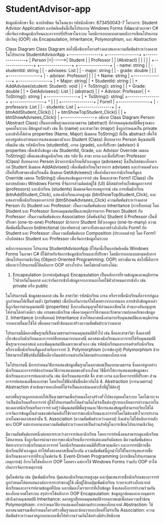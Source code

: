 # StudentAdvisor-app
ข้อมูลนักศึกษา
ชื่อ: นายอิทธิพล จันโนนแซง
รหัสนักศึกษา: 673450043-7
โครงการ: Student Advisor Application
แอปพลิเคชันนี้เป็นโปรแกรม Windows Forms ที่พัฒนาด้วยภาษา C# เพื่อจัดการข้อมูลนักเรียนและอาจารย์ที่ปรึกษาในระบบ โดยมีการออกแบบตามหลักการเขียนโปรแกรมเชิงวัตถุ (OOP) เช่น Encapsulation, Inheritance, Polymorphism, และ Abstraction

Class Diagram
Class Diagram ต่อไปนี้อธิบายโครงสร้างคลาสและความสัมพันธ์ระหว่างคลาสในโปรแกรม StudentAdvisorApp
+----------------+       +----------------+       +----------------+
|    Person      |<|---->|    Student     |       |   Professor    |
| (Abstract)     |       |                |       |                |
+----------------+       +----------------+       +----------------+
| - name: string |       | - studentId: string |  | - advisees: List<Student> |
| - major: string |       | - grade: double     |  |                |
+----------------+       | - advisor: Professor|  |                |
| + Name: string |       +----------------+       +----------------+
| + Major: string|       | + StudentId: string |  | + AddAdvisee(student: Student): void |
| + ToString(): string | | + Grade: double     |  | + GetAdvisees(): List<Student> |
| (abstract)     |       | + Advisor: Professor|  | + ToString(): string |
+----------------+       | + ToString(): string|  +----------------+
                         +----------------+
                              ^       |
                              |       |
                         +----------------+
                         |     Form1      |
                         +----------------+
                         | - professors: List<Professor> |
                         | - students: List<Student>     |
                         +----------------+
                         | + btnAddStudent_Click()       |
                         | + btnShowTopStudent_Click()   |
                         | + btnShowAdvisees_Click()     |
                         +----------------+
อธิบาย Class Diagram
Person (Abstract Class)
เป็นคลาสพื้นฐานแบบนามธรรม (abstract) ที่กำหนดคุณสมบัติพื้นฐานของบุคคลในระบบ
มีข้อมูลส่วนตัว เช่น ชื่อ (name) และสาขาวิชา (major) ซึ่งถูกกำหนดเป็น private และเข้าถึงได้ผ่าน properties (Name, Major)
มีเมธอด ToString() ที่เป็น abstract เพื่อให้คลาสลูกต้องกำหนดการแสดงผลของตัวเอง
Student (Class)
สืบทอดจาก Person
มีคุณสมบัติเพิ่มเติม เช่น รหัสนักเรียน (studentId), เกรด (grade), และที่ปรึกษา (advisor)
มี properties เพื่อเข้าถึงข้อมูล เช่น StudentId, Grade, และ Advisor
Override เมธอด ToString() เพื่อแสดงข้อมูลนักเรียน เช่น รหัส ชื่อ สาขา เกรด และชื่อที่ปรึกษา
Professor (Class)
สืบทอดจาก Person
มีรายการนักเรียนที่ตัวเองดูแล (advisees) ซึ่งเป็นลิสต์ของอ็อบเจกต์ Student
มีเมธอด AddAdvisee() เพื่อเพิ่มนักเรียนในรายการ advisees และกำหนดตัวเองเป็นที่ปรึกษาของนักเรียนนั้น
มีเมธอด GetAdvisees() เพื่อส่งคืนรายการนักเรียนที่ดูแล
Override เมธอด ToString() เพื่อแสดงข้อมูลอาจารย์ เช่น ชื่อและสาขา
Form1 (Class)
เป็นคลาสหลักของ Windows Forms ที่จัดการส่วนติดต่อผู้ใช้ (UI)
มีลิสต์สำหรับเก็บข้อมูลอาจารย์ (professors) และนักเรียน (students)
มีเมธอดจัดการเหตุการณ์ เช่น การเพิ่มนักเรียน (btnAddStudent_Click), แสดงนักเรียนเกรดสูงสุด (btnShowTopStudent_Click), และแสดงรายชื่อนักเรียนของอาจารย์ (btnShowAdvisees_Click)
ความสัมพันธ์ระหว่างคลาส
Person กับ Student และ Professor:
เป็นความสัมพันธ์แบบ Inheritance (การสืบทอด) โดย Student และ Professor สืบทอดคุณสมบัติและพฤติกรรมจาก Person
Student กับ Professor:
เป็นความสัมพันธ์แบบ Association (สัมพันธ์กัน)
Student มี Professor เป็นที่ปรึกษา (one-to-one)
Professor มีรายการ Student ที่ตัวเองดูแล (one-to-many)
ความสัมพันธ์นี้เป็นแบบ bidirectional (สองทิศทาง) เพราะทั้งสองคลาสอ้างอิงถึงกัน
Form1 กับ Student และ Professor:
เป็นความสัมพันธ์แบบ Composition (ประกอบด้วย) โดย Form1 เก็บลิสต์ของ Student และ Professor เพื่อจัดการข้อมูลในระบบ

หลักการออกแบบ
โปรแกรม StudentAdvisorApp ที่ให้มานี้เป็นแอปพลิเคชัน Windows Forms ในภาษา C# ที่ใช้สำหรับจัดการข้อมูลนักเรียนและที่ปรึกษา โดยมีการออกแบบตามหลักการเขียนโปรแกรมเชิงวัตถุ (Object-Oriented Programming: OOP) อย่างชัดเจน ต่อไปนี้คือการอธิบายว่าโปรแกรมนี้ใช้หลักการ OOP อย่างไรบ้าง โดยไม่ยกตัวอย่างโค้ด:

1. Encapsulation (การห่อหุ้มข้อมูล)
Encapsulation เป็นหลักการที่รวมข้อมูลและพฤติกรรมไว้ด้วยกันในคลาส และจำกัดการเข้าถึงข้อมูลจากภายนอกโดยใช้ตัวกำหนดการเข้าถึง เช่น private หรือ public

ในโปรแกรมนี้ ข้อมูลของคลาส เช่น ชื่อ สาขาวิชา รหัสนักเรียน เกรด หรือรายชื่อนักเรียนที่อาจารย์ดูแล ถูกกำหนดให้เป็นส่วนตัว (private) เพื่อป้องกันการแก้ไขโดยตรงจากภายนอก
การเข้าถึงข้อมูลเหล่านี้ถูกจัดการผ่านคุณสมบัติ (properties) ซึ่งบางอันอนุญาตให้อ่านและเขียนได้ ส่วนบางอันอนุญาตให้อ่านได้อย่างเดียว เช่น เกรดของนักเรียน เพื่อควบคุมการใช้งานและรักษาความปลอดภัยของข้อมูล
2. Inheritance (การสืบทอด)
Inheritance ช่วยให้คลาสหนึ่งสามารถรับคุณสมบัติและพฤติกรรมจากคลาสอื่นมาใช้ได้ เพื่อลดความซ้ำซ้อนและสร้างความสัมพันธ์ระหว่างคลาส

โปรแกรมนี้มีคลาสพื้นฐานที่เป็นนามธรรมกำหนดคุณสมบัติทั่วไป เช่น ชื่อและสาขาวิชา ซึ่งคลาสที่เกี่ยวข้องกับนักเรียนและอาจารย์สืบทอดมาจากคลาสนี้
คลาสของนักเรียนและอาจารย์ได้รับคุณสมบัติพื้นฐานจากคลาสแม่ และเพิ่มคุณสมบัติเฉพาะของตัวเอง เช่น รหัสนักเรียนและเกรดสำหรับนักเรียน หรือรายชื่อนักเรียนที่ดูแลสำหรับอาจารย์
3. Polymorphism (การพ้องรูป)
Polymorphism ช่วยให้สามารถใช้ฟังก์ชันที่มีชื่อเดียวกันแต่ทำงานต่างกันได้ตามประเภทของอ็อบเจกต์

ในโปรแกรมนี้ มีการกำหนดวิธีการแสดงข้อมูลพื้นฐานในคลาสแม่เป็นแบบนามธรรม ซึ่งคลาสลูกอย่างนักเรียนและอาจารย์ต้องกำหนดวิธีการแสดงผลของตัวเองใหม่
วิธีนี้ทำให้การแสดงผลข้อมูลของนักเรียนและอาจารย์แตกต่างกัน เช่น นักเรียนแสดงรหัส ชื่อ สาขา เกรด และชื่ออาจารย์ที่ปรึกษา ส่วนอาจารย์แสดงแค่ชื่อและสาขา โดยเรียกใช้ฟังก์ชันชื่อเดียวกันได้
4. Abstraction (การนามธรรม)
Abstraction ช่วยซ่อนรายละเอียดที่ไม่จำเป็นและเน้นเฉพาะสิ่งที่ผู้ใช้ต้องรู้

คลาสพื้นฐานถูกออกแบบให้เป็นนามธรรมเพื่อกำหนดโครงสร้างทั่วไปของบุคคลในระบบ โดยไม่เจาะจงว่าเป็นนักเรียนหรืออาจารย์
ผู้ใช้โปรแกรมหรือโค้ดส่วนอื่นไม่จำเป็นต้องรู้รายละเอียดการทำงานภายในของคลาสนักเรียนหรืออาจารย์ แค่รู้ว่ามีคุณสมบัติพื้นฐานและวิธีการแสดงข้อมูลที่สามารถเรียกใช้ได้
การจัดการข้อมูลในส่วนของฟอร์มหลักก็ใช้รายการของนักเรียนและอาจารย์โดยไม่ต้องเข้าใจการทำงานภายในของคลาสเหล่านั้น
5. Association (ความสัมพันธ์ระหว่างคลาส)
ถึงแม้จะไม่ใช่หลักการหลักของ OOP แต่การออกแบบความสัมพันธ์ระหว่างคลาสเป็นส่วนสำคัญในการเขียนโปรแกรมเชิงวัตถุ

มีความสัมพันธ์แบบหนึ่งต่อหลายระหว่างอาจารย์และนักเรียน โดยอาจารย์หนึ่งคนสามารถดูแลนักเรียนได้หลายคน ซึ่งถูกจัดการผ่านรายการของนักเรียนที่อาจารย์แต่ละคนรับผิดชอบ
มีความสัมพันธ์สองทิศทางระหว่างนักเรียนและอาจารย์ โดยนักเรียนแต่ละคนมีที่ปรึกษาคนเดียว และอาจารย์มีรายชื่อนักเรียนที่ตัวเองดูแล ทำให้ทั้งสองคลาสเชื่อมโยงกัน
ความสัมพันธ์นี้ถูกนำไปใช้ในการแสดงรายชื่อนักเรียนของอาจารย์ที่ระบุในฟอร์ม
6. Event-Driven Programming (การเขียนโปรแกรมตามเหตุการณ์)
ถึงจะไม่ใช่หลักการ OOP โดยตรง แต่การใช้ Windows Forms ร่วมกับ OOP ทำให้เกิดการจัดการเหตุการณ์

ปุ่มในฟอร์ม เช่น ปุ่มเพิ่มนักเรียน ปุ่มแสดงนักเรียนเกรดสูงสุด และปุ่มแสดงรายชื่อนักเรียนของอาจารย์ ถูกกำหนดให้ตอบสนองต่อการกระทำของผู้ใช้
เมื่อผู้ใช้กดปุ่มเพิ่มนักเรียน ระบบจะสร้างอ็อบเจกต์นักเรียนและอาจารย์ตามข้อมูลที่ป้อน และเพิ่มลงในรายการที่เก็บข้อมูล ซึ่งแสดงถึงการทำงานร่วมกันของอ็อบเจกต์ในระบบ
สรุปการใช้หลักการ OOP
Encapsulation: ข้อมูลถูกซ่อนและควบคุมการเข้าถึงผ่านคุณสมบัติ
Inheritance: คลาสลูกสืบทอดคุณสมบัติจากคลาสแม่เพื่อลดความซ้ำซ้อน
Polymorphism: การกำหนดวิธีการแสดงผลใหม่ตามประเภทของอ็อบเจกต์
Abstraction: ใช้คลาสนามธรรมเพื่อกำหนดโครงสร้างพื้นฐานและซ่อนรายละเอียดที่ไม่จำเป็น
Association: ความสัมพันธ์ระหว่างคลาสถูกออกแบบเพื่อให้ทำงานร่วมกันได้อย่างมีประสิทธิภาพ
